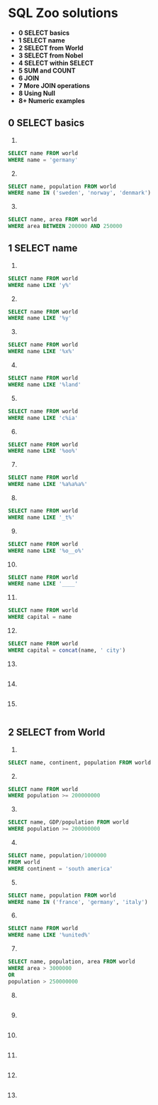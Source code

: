 # SQL Zoo solutions

- **0 SELECT basics**
- **1 SELECT name**
- **2 SELECT from World**
- **3 SELECT from Nobel**
- **4 SELECT within SELECT**
- **5 SUM and COUNT**
- **6 JOIN**
- **7 More JOIN operations**
- **8 Using Null**
- **8+ Numeric examples**

## 0 SELECT basics
1.
```sql
SELECT name FROM world
WHERE name = 'germany'
```
2.
```sql
SELECT name, population FROM world
WHERE name IN ('sweden', 'norway', 'denmark')
```
3.
```sql
SELECT name, area FROM world
WHERE area BETWEEN 200000 AND 250000
```

## 1 SELECT name
1.
```sql
SELECT name FROM world
WHERE name LIKE 'y%'
```
2.
```sql
SELECT name FROM world
WHERE name LIKE '%y'
```
3.
```sql
SELECT name FROM world
WHERE name LIKE '%x%'
```
4.
```sql
SELECT name FROM world
WHERE name LIKE '%land'
```
5.
```sql
SELECT name FROM world
WHERE name LIKE 'c%ia'
```
6.
```sql
SELECT name FROM world
WHERE name LIKE '%oo%'
```
7.
```sql
SELECT name FROM world
WHERE name LIKE '%a%a%a%'
```
8.
```sql
SELECT name FROM world
WHERE name LIKE '_t%'
```
9.
```sql
SELECT name FROM world
WHERE name LIKE '%o__o%'
```
10.
```sql
SELECT name FROM world
WHERE name LIKE '____'
```
11.
```sql
SELECT name FROM world
WHERE capital = name
```
12.
```sql
SELECT name FROM world
WHERE capital = concat(name, ' city')
```
13.
```sql

```
14.
```sql

```
15.
```sql

```
## 2 SELECT from World
1.
```sql
SELECT name, continent, population FROM world
```
2.
```sql
SELECT name FROM world
WHERE population >= 200000000
```
3.
```sql
SELECT name, GDP/population FROM world
WHERE population >= 200000000
```
4.
```sql
SELECT name, population/1000000
FROM world
WHERE continent = 'south america'
```
5.
```sql
SELECT name, population FROM world
WHERE name IN ('france', 'germany', 'italy')
```
6.
```sql
SELECT name FROM world
WHERE name LIKE '%united%'
```
7.
```sql
SELECT name, population, area FROM world
WHERE area > 3000000
OR
population > 250000000
```
8.
```sql

```
9.
```sql

```
10.
```sql

```
11.
```sql

```
12.
```sql

```
13.
```sql

```
